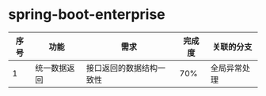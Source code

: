# spring-boot-enterprise

|序号|功能|需求|完成度|关联的分支|
|---|---|---|---|---|
|1|统一数据返回|接口返回的数据结构一致性|70%|全局异常处理|


